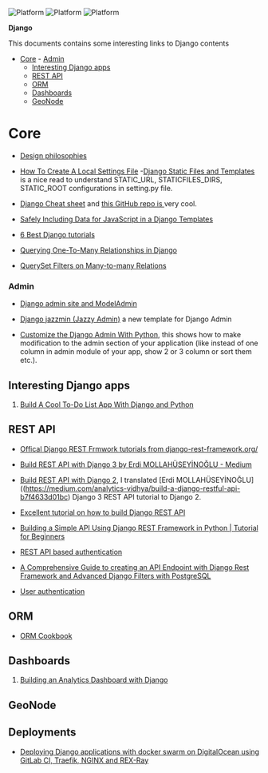 ![Platform](https://img.shields.io/badge/Language-Python-yellow.svg?longCache=true)
![Platform](https://img.shields.io/badge/framework-Django|1.11.x|3.x-green.svg?longCache=true)
![Platform](https://img.shields.io/badge/Product-GeoNode-blue.svg?longCache=true)

__Django__

This documents contains some interesting links to Django contents


- [Core](#core)
		- [Admin](#admin)
	- [Interesting Django apps](#interesting-django-apps)
	- [REST API](#rest-api)
	- [ORM](#orm)
	- [Dashboards](#dashboards)
	- [GeoNode](#geonode)



# Core
- [Design philosophies](https://docs.djangoproject.com/en/3.1/misc/design-philosophies/)

- [How To Create A Local Settings File](https://www.youtube.com/watch?v=QyT7Z5MRhYo)
-[Django Static Files and Templates](https://learndjango.com/tutorials/django-static-files) is a nice read to understand STATIC_URL, STATICFILES_DIRS, STATIC_ROOT configurations in setting.py file.

- [Django Cheat sheet](https://remotedevdaily.com/django-commands-cheat-sheet/) and [this GitHub repo is ](https://github.com/lucrae/django-cheat-sheet#blue_book-creating-a-project) very cool.

- [Safely Including Data for JavaScript in a Django Templates](https://adamj.eu/tech/2020/02/18/safely-including-data-for-javascript-in-a-django-template/?fbclid=IwAR3VVrPY9x1mAxVr0zt9Xd-NlbfQ61Tv2ian3Vh3RD1C8LgoYzwba6c-61g)

- [6 Best Django tutorials](https://sunscrapers.com/blog/6-best-django-tutorials-and-books-for-advanced-python-developers/?utm_source=facebook&utm_medium=group&utm_campaign=content&utm_content=django_python_web&fbclid=IwAR2q5q9a3S1Zb9Vxufjkvanup5a_7_iFCyXzQUcweDiWrdtz8XjN8Rr5dfo)

- [Querying One-To-Many Relationships in Django](https://www.youtube.com/watch?v=iwNBwG8RBok)
- [QuerySet Filters on Many-to-many Relations](https://djangotricks.blogspot.com/2018/05/queryset-filters-on-many-to-many-relations.html)

### Admin
- [Django admin site and ModelAdmin](https://docs.djangoproject.com/en/3.0/ref/contrib/admin/)
- [Django jazzmin (Jazzy Admin)](https://github.com/farridav/django-jazzmin) a new template for Django Admin

- [Customize the Django Admin With Python](https://realpython.com/customize-django-admin-python/), this shows how to make modification to the admin section of your application (like instead of one column in admin module of your app, show 2 or 3 column or sort them etc.).



## Interesting Django apps
1. [Build A Cool To-Do List App With Django and Python](http://img.youtube.com/vi/fEqOW6FrokA/0.jpg)


## REST API

- [Offical Django REST Frmwork tutorials from django-rest-framework.org/](https://www.django-rest-framework.org/tutorial/1-serialization/#testing-our-first-attempt-at-a-web-api)

- [Build REST API with Django 3 by Erdi MOLLAHÜSEYİNOĞLU - Medium](https://medium.com/analytics-vidhya/build-a-django-restful-api-b7f4633d01bc)

- [Build REST API with Django 2](https://mnahmad.github.io/scriptndebug/), I translated [Erdi MOLLAHÜSEYİNOĞLU]((https://medium.com/analytics-vidhya/build-a-django-restful-api-b7f4633d01bc) Django 3  REST API tutorial to Django 2.  

- [Excellent tutorial on how to build Django REST API](https://www.youtube.com/watch?v=TmsD8QExZ84)

- [Building a Simple API Using Django REST Framework in Python | Tutorial for Beginners](https://morioh.com/p/0e19c954ac19?f=5c21fb01c16e2556b555ab32&fbclid=IwAR0IhBUPboy4m0haMFGLTkiMPkb738nVwp0jQj3KM9lokdb5kPiF5-gRc8I)

- [REST API based authentication](https://simpleisbetterthancomplex.com/tutorial/2018/11/22/how-to-implement-token-authentication-using-django-rest-framework.html)

- [A Comprehensive Guide to creating an API Endpoint with Django Rest Framework and Advanced Django Filters with PostgreSQL](https://medium.com/@ozguryarikkas/a-guide-to-creating-an-api-endpoint-with-django-rest-framework-and-django-filters-with-postgresql-563a12b3accb)

- [User authentication](https://www.easywaylearn.com/blog/django-rest-framework-user-authentication-tutorial/?fbclid=IwAR2MNnfVwIer2aEXr1MnMivrZiJHvcBhFK4phyQkbc60zB6pHSa-lqZMM5o)

## ORM

- [ORM Cookbook](https://books.agiliq.com/projects/django-orm-cookbook/en/latest/introduction.html?fbclid=IwAR3zMbeUkzv11ldp5CwWuIiGZfz_xvgscLk1Ha4fAXi1xZS1hNfI9XasROA)




## Dashboards

1. [Building an Analytics Dashboard with Django](https://morioh.com/p/88d6fc714f52?fbclid=IwAR3aoj2pS0SBpvBkO7iZe3_jHmV9IeYYZj1FQ5jI2umxIUrrTvxeaLS2C-4)



## GeoNode


## Deployments
- [Deploying Django applications with docker swarm on DigitalOcean using GitLab CI, Traefik, NGINX and REX-Ray](https://briancaffey.github.io/2020/08/09/digital-ocean-docker-swarm-django-traefik-nginx.html)
